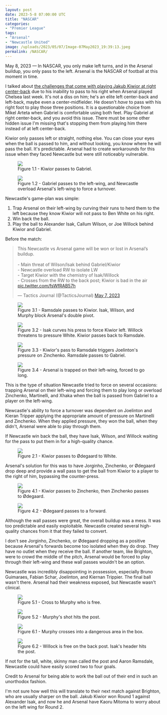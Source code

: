 ```yaml
---
layout: post
date: 2023-5-8 07:00:00 UTC
title: "NASCAR"
categories: 
- "Premier League"
tags: 
- "Arsenal"
- "Newcastle United"
image: /uploads/2023/05/07/Image-07May2023_19:39:13.jpeg
permalink: /NASCAR/
---
```


May 8, 2023 — In NASCAR, you only make left turns, and in the Arsenal buildup, you only pass to the left. Arsenal is the NASCAR of football at this moment in time.

<!---more--->

I talked about [the challenges that come with playing Jakub Kiwior at right center-back](https://tacticsjournal.com/Jakub-Kiwior-left-side-passing-bias-at-right-center-back-for-Arsenal/) due to his inability to pass to his right when Arsenal played Chelsea last week. It's not a diss on him; he's an elite left center-back and left-back, maybe even a center-midfielder. He doesn't *have* to pass with his right foot to play those three positions. It is a questionable choice from Mikel Arteta when Gabriel is comfortable using both feet. Play Gabriel at right center-back, and you avoid this issue. There must be some other hidden issue I'm missing that's stopping them from playing him there instead of at left center-back.

Kiwior only passes left or straight, nothing else. You can close your eyes when the ball is passed to him, and without looking, you know where he will pass the ball. It's predictable. Arsenal had to create workarounds for this issue when they faced Newcastle but were still noticeably vulnerable.

<figure>
    <img src="https://tacticsjournal.com/uploads/2023/05/07/Image-07May2023_21:12:37.jpeg">
    <figcaption>Figure 1.1 - Kiwior passes to Gabriel.</figcaption>
</figure> 

<figure>
    <img src="https://tacticsjournal.com/uploads/2023/05/07/Image-07May2023_19:39:37.jpeg">
    <figcaption>Figure 1.2 - Gabriel passes to the left-wing, and Newcastle overload Arsenal's left-wing to force a turnover.</figcaption>
</figure>

Newcastle's game-plan was simple:

1. Trap Arsenal on their left-wing by curving their runs to herd them to the left because they know Kiwior will not pass to Ben White on his right.
2. Win back the ball.
3. Play the ball to Alexander Isak, Callum Wilson, or Joe Willock behind Kiwior and Gabriel.

Before the match:

<blockquote class="twitter-tweet"><p lang="en" dir="ltr">This Newcastle vs Arsenal game will be won or lost in Arsenal’s buildup.<br><br>- Main threat of Wilson/Isak behind Gabriel/Kiwior<br>- Newcastle overload RW to isolate LW <br>- Target Kiwior with the chemistry of Isak/Willock<br>- Crosses from the RW to the back post; Kiwior is bad in the air <a href="https://t.co/fsWfRAB57h">pic.twitter.com/fsWfRAB57h</a></p>&mdash; Tactics Journal (@TacticsJournal) <a href="https://twitter.com/TacticsJournal/status/1655222173278011397?ref_src=twsrc%5Etfw">May 7, 2023</a></blockquote> <script async src="https://platform.twitter.com/widgets.js" charset="utf-8"></script>

<figure>
    <img src="https://tacticsjournal.com/uploads/2023/05/07/Image-07May2023_19:41:02.jpeg">
    <figcaption>Figure 3.1 - Ramsdale passes to Kiwior. Isak, Wilson, and Murphy block Arsenal's double pivot.</figcaption>
</figure>


<figure>
    <img src="https://tacticsjournal.com/uploads/2023/05/07/Image-07May2023_19:42:10.jpeg">
    <figcaption>Figure 3.2 - Isak curves his press to force Kiwior left. Willock threatens to pressure White. Kiwior passes back to Ramsdale.</figcaption>
</figure> 
<figure>
    <img src="https://tacticsjournal.com/uploads/2023/05/07/Image-07May2023_19:42:34.jpeg">
    <figcaption>Figure 3.3 - Kiwior's pass to Ramsdale triggers Joelinton's pressure on Zinchenko. Ramsdale passes to Gabriel.</figcaption>
</figure> 
<figure>
    <img src="https://tacticsjournal.com/uploads/2023/05/07/Image-07May2023_19:43:30.jpeg">
    <figcaption>Figure 3.4 - Arsenal is trapped on their left-wing, forced to go long.</figcaption>
</figure> 

This is the type of situation Newcastle tried to force on several occasions: trapping Arsenal on their left-wing and forcing them to play long or overload Zinchenko, Martinelli, and Xhaka when the ball is passed from Gabriel to a player on the left-wing. 

Newcastle's ability to force a turnover was dependent on Joelinton and Kieran Tripper applying the appropriate amount of pressure on Martinelli and Zinchenko. When they applied pressure, they won the ball, when they didn't, Arsenal were able to play through them. 

If Newcastle win back the ball, they have Isak, Wilson, and Willock waiting for the pass to put them in for a high-quality chance.

<figure>
    <img src="https://tacticsjournal.com/uploads/2023/05/07/Image-07May2023_19:39:56.jpeg">
    <figcaption>Figure 2.1 - Kiwior passes to Ødegaard to White.</figcaption>
</figure> 
Arsenal's solution for this was to have Jorginho, Zinchenko, or Ødegaard drop deep and provide a wall pass to get the ball from Kiwior to a player to the right of him, bypassing the counter-press.  

<figure>
    <img src="https://tacticsjournal.com/uploads/2023/05/07/Image-07May2023_19:43:48.jpeg">
    <figcaption>Figure 4.1 - Kiwior passes to Zinchenko, then Zinchenko passes to Ødegaard.</figcaption>
</figure> 
<figure>
    <img src="https://tacticsjournal.com/uploads/2023/05/07/Image-07May2023_19:44:06.jpeg">
    <figcaption>Figure 4.2 - Ødegaard passes to a forward.</figcaption>
</figure> 

Although the wall passes were great, the overall buildup was a mess. It was too predictable and easily exploitable. Newcastle created several high-quality chances from it that they failed to convert.

I don't see Jorginho, Zinchenko, or Ødegaard dropping as a positive because Arsenal's forwards become too isolated when they do drop. They have no outlet when they receive the ball. If another team, like Brighton, were to crowd the middle of the pitch, Arsenal would be forced to play through their left-wing and these wall passes wouldn't be an option.

Newcastle was incredibly disappointing in possession, especially Bruno Guimaraes, Fabian Schar, Joelinton, and Kiernan Trippier. The final ball wasn't there. Arsenal had their weakness exposed, but Newcastle wasn't clinical. 

<figure>
    <img src="https://tacticsjournal.com/uploads/2023/05/07/Image-07May2023_20:02:32.jpeg">
    <figcaption>Figure 5.1 - Cross to Murphy who is free.</figcaption>
</figure> 
<figure>
    <img src="https://tacticsjournal.com/uploads/2023/05/07/Image-07May2023_20:03:21.jpeg">
    <figcaption>Figure 5.2 - Murphy's shot hits the post.</figcaption>
</figure> 


<figure>
    <img src="https://tacticsjournal.com/uploads/2023/05/07/Image-07May2023_20:03:39.jpeg">
    <figcaption>Figure 6.1 - Murphy crosses into a dangerous area in the box.</figcaption>
</figure> 

<figure>
    <img src="https://tacticsjournal.com/uploads/2023/05/07/Image-07May2023_20:03:55.jpeg">
    <figcaption>Figure 6.2 - Willock is free on the back post. Isak's header hits the post.</figcaption>
</figure> 

If not for the tall, white, skinny man called the post and Aaron Ramsdale, Newcastle could have easily scored two to four goals.

Credit to Arsenal for being able to work the ball out of their end in such an unorthodox fashion. 

I'm not sure how well this will translate to their next match against Brighton, who are usually sharper on the ball. Jakub Kiwior won Round 1 against Alexander Isak, and now he and Arsenal have Kaoru Mitoma to worry about on the left wing for Round 2. 
